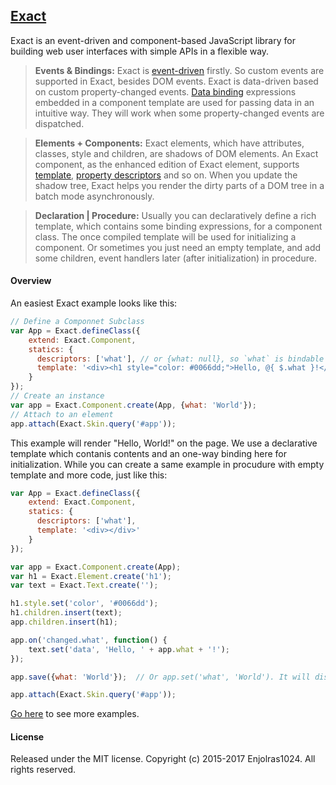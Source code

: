 ## [Exact](https://enjolras1024.github.io/exact/)

Exact is an event-driven and component-based JavaScript library for building web user interfaces with simple APIs in a flexible way.

> **Events & Bindings:** Exact is [event-driven](https://enjolras1024.github.io/exact/documents/event.html) firstly. So custom events are supported in Exact, besides DOM events. Exact is data-driven based on custom property-changed events. [Data binding](https://enjolras1024.github.io/exact/documents/template.html#data-binding) expressions embedded in a component template are used for passing data in an intuitive way. They will work when some property-changed events are dispatched.

> **Elements + Components:** Exact elements, which have attributes, classes, style and children, are shadows of DOM elements. An Exact component, as the enhanced edition of Exact element, supports [template](https://enjolras1024.github.io/exact/documents/template.html), [property descriptors](https://enjolras1024.github.io/exact/documents/component.html#defaults-and-descriptors) and so on. When you update the shadow tree, Exact helps you render the dirty parts of a DOM tree in a batch mode asynchronously.

> **Declaration | Procedure:** Usually you can declaratively define a rich template, which contains some binding expressions, for a component class. The once compiled template will be used for initializing a component. Or sometimes you just need an empty template, and add some children, event handlers later (after initialization) in procedure.

#### Overview
An easiest Exact example looks like this:
```javascript
// Define a Componnet Subclass
var App = Exact.defineClass({
    extend: Exact.Component,
    statics: {
      descriptors: ['what'], // or {what: null}, so `what` is bindable
      template: '<div><h1 style="color: #0066dd;">Hello, @{ $.what }!</h1></div>'
    }
}); 
// Create an instance
var app = Exact.Component.create(App, {what: 'World'});
// Attach to an element
app.attach(Exact.Skin.query('#app'));
```
This example will render "Hello, World!" on the page. We use a declarative template which contanis contents and an one-way binding here for initialization. While you can create a same example in procudure with empty template and more code, just like this:
```javascript
var App = Exact.defineClass({
    extend: Exact.Component,
    statics: {
      descriptors: ['what'],
      template: '<div></div>'
    }
});

var app = Exact.Component.create(App);
var h1 = Exact.Element.create('h1');
var text = Exact.Text.create('');

h1.style.set('color', '#0066dd');
h1.children.insert(text);
app.children.insert(h1);

app.on('changed.what', function() {
    text.set('data', 'Hello, ' + app.what + '!');
});

app.save({what: 'World'});  // Or app.set('what', 'World'). It will dispatch event `changed.what`

app.attach(Exact.Skin.query('#app'));
```

[Go here](https://enjolras1024.github.io/exact/examples/color-palette.html) to see more examples.

#### License
Released under the MIT license. Copyright (c) 2015-2017 Enjolras1024. All rights reserved.